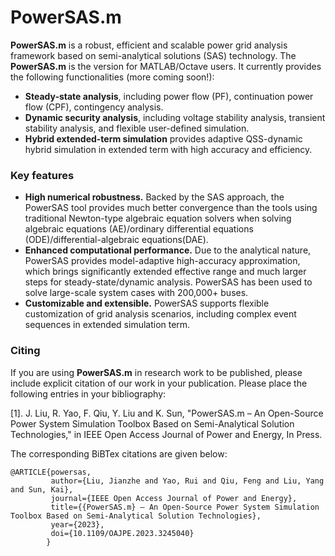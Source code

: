 # PowerSAS.m

**PowerSAS.m** is a robust, efficient and scalable power grid analysis framework based on semi-analytical solutions (SAS) technology. The **PowerSAS.m** is the version for MATLAB/Octave users. It currently provides the following functionalities (more coming soon!):

* **Steady-state analysis**, including power flow (PF), continuation power flow (CPF), contingency analysis.
* **Dynamic security analysis**, including voltage stability analysis, transient stability analysis, and flexible user-defined simulation.
* **Hybrid extended-term simulation** provides adaptive QSS-dynamic hybrid simulation in extended term with high accuracy and efficiency.

### Key features
* **High numerical robustness.** Backed by the SAS approach, the PowerSAS tool provides much better convergence than the tools using traditional Newton-type algebraic equation solvers when solving algebraic equations (AE)/ordinary differential equations (ODE)/differential-algebraic equations(DAE).  
* **Enhanced computational performance.** Due to the analytical nature, PowerSAS provides model-adaptive high-accuracy approximation, which brings significantly extended effective range and much larger steps for steady-state/dynamic analysis. PowerSAS has been used to solve large-scale system cases with 200,000+ buses.
* **Customizable and extensible.** PowerSAS supports flexible customization of grid analysis scenarios, including complex event sequences in extended simulation term. 

### Citing

If you are using **PowerSAS.m** in research work to be published, please include explicit citation of our work in your publication. Please place the following entries in your bibliography:

[1]. J. Liu, R. Yao, F. Qiu, Y. Liu and K. Sun, "PowerSAS.m – An Open-Source Power System Simulation Toolbox Based on Semi-Analytical Solution Technologies," in IEEE Open Access Journal of Power and Energy, In Press.

The corresponding BiBTex citations are given below:

    @ARTICLE{powersas,
             author={Liu, Jianzhe and Yao, Rui and Qiu, Feng and Liu, Yang and Sun, Kai},
             journal={IEEE Open Access Journal of Power and Energy}, 
             title={{PowerSAS.m} – An Open-Source Power System Simulation Toolbox Based on Semi-Analytical Solution Technologies}, 
             year={2023},
             doi={10.1109/OAJPE.2023.3245040}
            }
